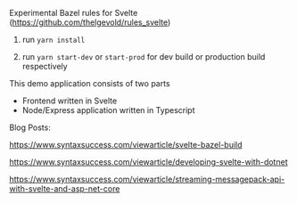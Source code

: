 Experimental Bazel rules for Svelte (https://github.com/thelgevold/rules_svelte)

1) run `yarn install`

2) run `yarn start-dev` or `start-prod` for dev build or production build respectively

This demo application consists of two parts
 - Frontend written in Svelte
 - Node/Express application written in Typescript

Blog Posts: 

https://www.syntaxsuccess.com/viewarticle/svelte-bazel-build

https://www.syntaxsuccess.com/viewarticle/developing-svelte-with-dotnet

https://www.syntaxsuccess.com/viewarticle/streaming-messagepack-api-with-svelte-and-asp-net-core
